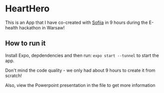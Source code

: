 # HeartHero
This is an App that I have co-created with [Sofiia](https://github.com/sofiia2002) in 9 hours during the E-health hackathon in Warsaw!

## How to run it
Install Expo, depdendencies and then run:
`expo start --tunnel`
to start the app.

Don't mind the code quality - we only had about 9 hours to create it from scratch!

Also, view the Powerpoint presentation in the file to get more information
